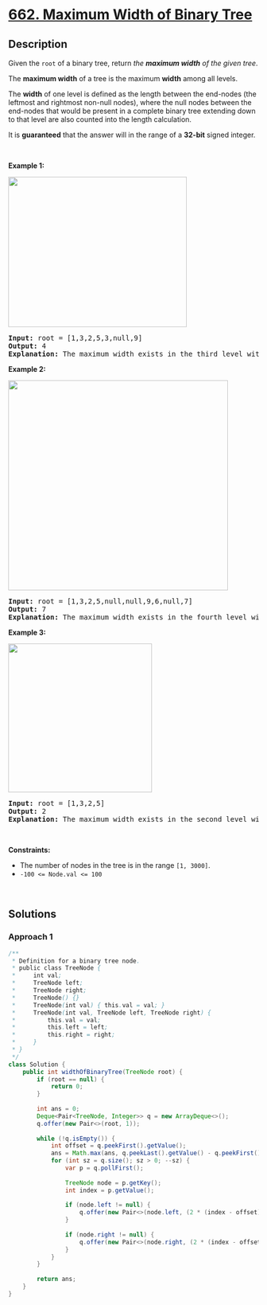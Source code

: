 # [662. Maximum Width of Binary Tree](https://leetcode.com/problems/maximum-width-of-binary-tree)

## Description

<p>Given the <code>root</code> of a binary tree, return <em>the <strong>maximum width</strong> of the given tree</em>.</p>

<p>The <strong>maximum width</strong> of a tree is the maximum <strong>width</strong> among all levels.</p>

<p>The <strong>width</strong> of one level is defined as the length between the end-nodes (the leftmost and rightmost non-null nodes), where the null nodes between the end-nodes that would be present in a complete binary tree extending down to that level are also counted into the length calculation.</p>

<p>It is <strong>guaranteed</strong> that the answer will in the range of a <strong>32-bit</strong> signed integer.</p>
<p>&nbsp;</p>

<p><strong class="example">Example 1:</strong></p>
<img alt="" src="https://fastly.jsdelivr.net/gh/doocs/leetcode@main/solution/0600-0699/0662.Maximum%20Width%20of%20Binary%20Tree/images/width1-tree.jpg" style="width: 359px; height: 302px;" />
<pre>
<strong>Input:</strong> root = [1,3,2,5,3,null,9]
<strong>Output:</strong> 4
<strong>Explanation:</strong> The maximum width exists in the third level with length 4 (5,3,null,9).
</pre>

<p><strong class="example">Example 2:</strong></p>
<img alt="" src="https://fastly.jsdelivr.net/gh/doocs/leetcode@main/solution/0600-0699/0662.Maximum%20Width%20of%20Binary%20Tree/images/maximum-width-of-binary-tree-v3.jpg" style="width: 442px; height: 422px;" />
<pre>
<strong>Input:</strong> root = [1,3,2,5,null,null,9,6,null,7]
<strong>Output:</strong> 7
<strong>Explanation:</strong> The maximum width exists in the fourth level with length 7 (6,null,null,null,null,null,7).
</pre>

<p><strong class="example">Example 3:</strong></p>
<img alt="" src="https://fastly.jsdelivr.net/gh/doocs/leetcode@main/solution/0600-0699/0662.Maximum%20Width%20of%20Binary%20Tree/images/width3-tree.jpg" style="width: 289px; height: 299px;" />
<pre>
<strong>Input:</strong> root = [1,3,2,5]
<strong>Output:</strong> 2
<strong>Explanation:</strong> The maximum width exists in the second level with length 2 (3,2).
</pre>
<p>&nbsp;</p>

<p><strong>Constraints:</strong></p>
<ul>
    <li>The number of nodes in the tree is in the range <code>[1, 3000]</code>.</li>
    <li><code>-100 &lt;= Node.val &lt;= 100</code></li>
</ul>
<p>&nbsp;</p>

## Solutions

### **Approach 1**

```java
/**
 * Definition for a binary tree node.
 * public class TreeNode {
 *     int val;
 *     TreeNode left;
 *     TreeNode right;
 *     TreeNode() {}
 *     TreeNode(int val) { this.val = val; }
 *     TreeNode(int val, TreeNode left, TreeNode right) {
 *         this.val = val;
 *         this.left = left;
 *         this.right = right;
 *     }
 * }
 */
class Solution {
    public int widthOfBinaryTree(TreeNode root) {
        if (root == null) {
            return 0;
        }
        
        int ans = 0;
        Deque<Pair<TreeNode, Integer>> q = new ArrayDeque<>();
        q.offer(new Pair<>(root, 1));
        
        while (!q.isEmpty()) {
            int offset = q.peekFirst().getValue();
            ans = Math.max(ans, q.peekLast().getValue() - q.peekFirst().getValue() + 1);
            for (int sz = q.size(); sz > 0; --sz) {
                var p = q.pollFirst();
                
                TreeNode node = p.getKey();
                int index = p.getValue();
                
                if (node.left != null) {
                    q.offer(new Pair<>(node.left, (2 * (index - offset)) + 1));
                }
                
                if (node.right != null) {
                    q.offer(new Pair<>(node.right, (2 * (index - offset)) + 2));
                }
            }
        }
        
        return ans;
    }
}
```